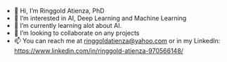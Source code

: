 - 👋 Hi, I’m Ringgold Atienza, PhD
- 👀 I’m interested in AI, Deep Learning and Machine Learning
- 🌱 I’m currently learning alot about AI.
- 💞️ I’m looking to collaborate on any projects
- 📫 You can reach me at ringgoldatienza@yahoo.com or in my LinkedIn: https://www.linkedin.com/in/ringgold-atienza-970566148/

<!---
Ringgoldatienza/Ringgoldatienza is a ✨ special ✨ repository because its `README.md` (this file) appears on your GitHub profile.
You can click the Preview link to take a look at your changes.
--->
